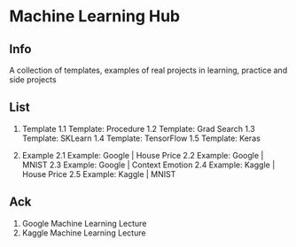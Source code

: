 # Machine Learning Hub

## Info 
A collection of templates, examples of real projects in learning, practice and side projects

## List
1. Template
1.1 Template: Procedure
1.2 Template: Grad Search
1.3 Template: SKLearn
1.4 Template: TensorFlow
1.5 Template: Keras

2. Example
2.1 Example: Google | House Price
2.2 Example: Google | MNIST
2.3 Example: Google | Context Emotion
2.4 Example: Kaggle | House Price
2.5 Example: Kaggle | MNIST

## Ack
1. Google Machine Learning Lecture
2. Kaggle Machine Learning Lecture